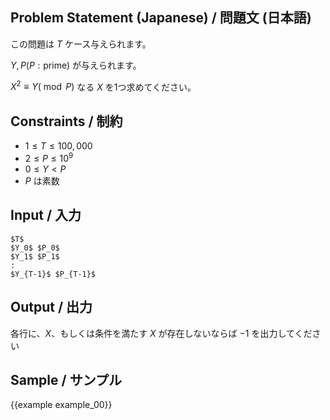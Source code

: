 Problem Statement (Japanese) / 問題文 (日本語)
---------

この問題は $T$ ケース与えられます。

$Y, P(P: \textrm{prime})$ が与えられます。

$X^2 \equiv Y (\bmod P)$ なる $X$ を1つ求めてください。

Constraints / 制約
---------

- $1 \leq T \leq 100,000$
- $2 \leq P \leq 10^9$
- $0 \leq Y < P$
- $P$ は素数

Input / 入力
---------

```
$T$
$Y_0$ $P_0$
$Y_1$ $P_1$
:
$Y_{T-1}$ $P_{T-1}$
```

Output / 出力
---------

各行に、$X$、もしくは条件を満たす $X$ が存在しないならば $-1$ を出力してください

Sample / サンプル
---------

{{example example_00}}
